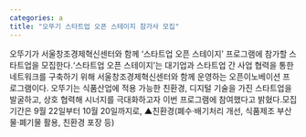 ```yaml
---
categories: a
title: "오뚜기 스타트업 오픈 스테이지 참가사 모집"
---
```

오뚜기가 서울창조경제혁신센터와 함께 ‘스타트업 오픈 스테이지’ 프로그램에 참가할 스타트업을 모집한다.‘스타트업 오픈 스테이지’는 대기업과 스타트업 간 사업 협력을 통한 네트워크를 구축하기 위해 서울창조경제혁신센터와 함께 운영하는 오픈이노베이션 프로그램이다. 오뚜기는 식품산업에 적용 가능한 친환경, 디지털 기술을 가진 스타트업을 발굴하고, 상호 협력해 시너지를 극대화하고자 이번 프로그램에 참여했다고 밝혔다.모집 기간은 9월 22일부터 10월 20일까지로, ▲친환경(폐수·배기처리 개선, 식품제조 부산물·폐기물 활용, 친환경 포장 등)